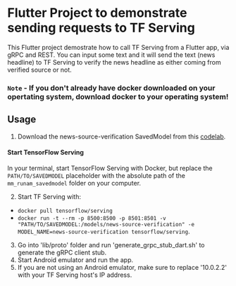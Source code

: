 # Flutter Project to demonstrate sending requests to TF Serving

This Flutter project demostrate how to call TF Serving from a Flutter app, via
gRPC and REST. You can input some text and it will send the text (news headline) to TF Serving
to verify the news headline as either coming from verified source or not.

### `Note` -  If you don't already have docker downloaded on your opertating system, download docker to your operating system!


## Usage

1. Download the news-source-verification SavedModel from this [codelab](https://colab.research.google.com/drive/1B7Chznw07H83dp6f8fOZCIvkMJ7K-KwY?usp=sharing).

#### Start TensorFlow Serving
In your terminal, start TensorFlow Serving with Docker, but replace the `PATH/TO/SAVEDMODEL` placeholder with the absolute path of the `mm_runam_savedmodel` folder on your computer.

2. Start TF Serving with: 
- `docker pull tensorflow/serving`
- `docker run -t --rm -p 8500:8500 -p 8501:8501 -v
   "PATH/TO/SAVEDMODEL:/models/news-source-verification" -e MODEL_NAME=news-source-verification
   tensorflow/serving`.  

3. Go into 'lib/proto' folder and run 'generate_grpc_stub_dart.sh' to generate the gRPC
   client stub.
4. Start Android emulator and run the app.
5. If you are not using an Android emulator, make sure to replace '10.0.2.2'
   with your TF Serving host's IP address.

